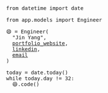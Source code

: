 <pre>
from datetime import date

from app.models import Engineer

😄 = Engineer(
  "Jin Yang",
  <a href="https://chenjinyang.vercel.app/" rel="noopener noreferrer">portfolio_website</a>,
  <a href="https://www.linkedin.com/in/jin-yang-chen/" rel="noopener noreferrer">linkedin</a>,
  <a href="mailto:chenjinyang4192@gmail.com">email</a>
)

today = date.today()
while today.day != 32:
  😄.code()
</pre>
